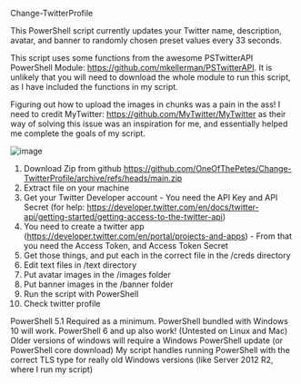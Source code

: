 Change-TwitterProfile

This PowerShell script currently updates your Twitter name, description, avatar, and banner to randomly chosen preset values every 33 seconds.

This script uses some functions from the awesome PSTwitterAPI PowerShell Module: https://github.com/mkellerman/PSTwitterAPI.
It is unlikely that you will need to download the whole module to run this script, as I have included the functions in my script. 

Figuring out how to upload the images in chunks was a pain in the ass! I need to credit MyTwitter: https://github.com/MyTwitter/MyTwitter as their way of solving this issue was an inspiration for me, and essentially helped me complete the goals of my script.

![image](https://user-images.githubusercontent.com/42836083/156212947-bee7022e-9f2e-42cf-9579-4207e0e7ce39.png)

1) Download Zip from github https://github.com/OneOfThePetes/Change-TwitterProfile/archive/refs/heads/main.zip 
2) Extract file on your machine
3) Get your Twitter Developer account - You need the API Key and API Secret (for help: https://developer.twitter.com/en/docs/twitter-api/getting-started/getting-access-to-the-twitter-api)
4) You need to create a twitter app (https://developer.twitter.com/en/portal/projects-and-apps) - From that you need the Access Token, and Access Token Secret
5) Get those things, and put each in the correct file in the /creds directory
6) Edit text files in /text directory
7) Put avatar images in the /images folder
8) Put banner images in the /banner folder
9) Run the script with PowerShell 
10) Check twitter profile 

PowerShell 5.1 Required as a minimum.
PowerShell bundled with Windows 10 will work.
PowerShell 6 and up also work! (Untested on Linux and Mac)
Older versions of windows will require a Windows PowerShell update (or PowerShell core download)
My script handles running PowerShell with the correct TLS type for really old Windows versions (like Server 2012 R2, where I run my script)
